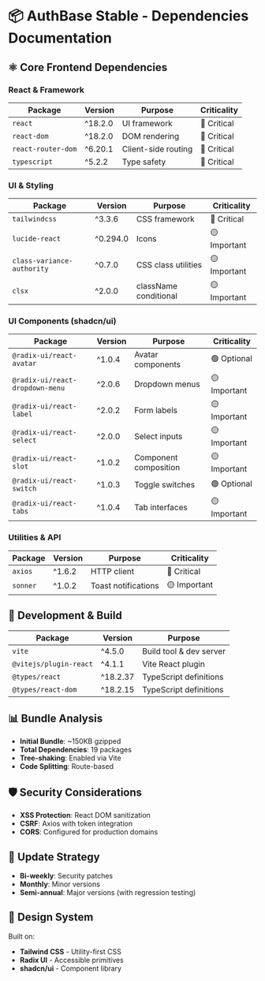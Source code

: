 # 📦 AuthBase Stable - Dependencies Documentation

## ⚛️ Core Frontend Dependencies

### **React & Framework**

| Package            | Version | Purpose             | Criticality |
| ------------------ | ------- | ------------------- | ----------- |
| `react`            | ^18.2.0 | UI framework        | 🔴 Critical |
| `react-dom`        | ^18.2.0 | DOM rendering       | 🔴 Critical |
| `react-router-dom` | ^6.20.1 | Client-side routing | 🔴 Critical |
| `typescript`       | ^5.2.2  | Type safety         | 🔴 Critical |

### **UI & Styling**

| Package                    | Version  | Purpose               | Criticality  |
| -------------------------- | -------- | --------------------- | ------------ |
| `tailwindcss`              | ^3.3.6   | CSS framework         | 🔴 Critical  |
| `lucide-react`             | ^0.294.0 | Icons                 | 🟡 Important |
| `class-variance-authority` | ^0.7.0   | CSS class utilities   | 🟡 Important |
| `clsx`                     | ^2.0.0   | className conditional | 🟡 Important |

### **UI Components (shadcn/ui)**

| Package                         | Version | Purpose               | Criticality  |
| ------------------------------- | ------- | --------------------- | ------------ |
| `@radix-ui/react-avatar`        | ^1.0.4  | Avatar components     | 🟢 Optional  |
| `@radix-ui/react-dropdown-menu` | ^2.0.6  | Dropdown menus        | 🟡 Important |
| `@radix-ui/react-label`         | ^2.0.2  | Form labels           | 🟡 Important |
| `@radix-ui/react-select`        | ^2.0.0  | Select inputs         | 🟡 Important |
| `@radix-ui/react-slot`          | ^1.0.2  | Component composition | 🟡 Important |
| `@radix-ui/react-switch`        | ^1.0.3  | Toggle switches       | 🟢 Optional  |
| `@radix-ui/react-tabs`          | ^1.0.4  | Tab interfaces        | 🟡 Important |

### **Utilities & API**

| Package  | Version | Purpose             | Criticality  |
| -------- | ------- | ------------------- | ------------ |
| `axios`  | ^1.6.2  | HTTP client         | 🔴 Critical  |
| `sonner` | ^1.0.2  | Toast notifications | 🟡 Important |

## 🔧 Development & Build

| Package                | Version  | Purpose                 |
| ---------------------- | -------- | ----------------------- |
| `vite`                 | ^4.5.0   | Build tool & dev server |
| `@vitejs/plugin-react` | ^4.1.1   | Vite React plugin       |
| `@types/react`         | ^18.2.37 | TypeScript definitions  |
| `@types/react-dom`     | ^18.2.15 | TypeScript definitions  |

## 📊 Bundle Analysis

- **Initial Bundle**: ~150KB gzipped
- **Total Dependencies**: 19 packages
- **Tree-shaking**: Enabled via Vite
- **Code Splitting**: Route-based

## 🛡️ Security Considerations

- **XSS Protection**: React DOM sanitization
- **CSRF**: Axios with token integration
- **CORS**: Configured for production domains

## 🔄 Update Strategy

- **Bi-weekly**: Security patches
- **Monthly**: Minor versions
- **Semi-annual**: Major versions (with regression testing)

## 🎨 Design System

Built on:

- **Tailwind CSS** - Utility-first CSS
- **Radix UI** - Accessible primitives
- **shadcn/ui** - Component library

